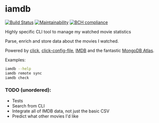 # iamdb
[![Build Status](https://travis-ci.org/yehonatanz/iamdb.svg?branch=master)](https://travis-ci.org/yehonatanz/iamdb)
[![Maintainability](https://api.codeclimate.com/v1/badges/ca78817e0669a495bcf4/maintainability)](https://codeclimate.com/github/yehonatanz/iamdb/maintainability)
[![BCH compliance](https://bettercodehub.com/edge/badge/yehonatanz/iamdb?branch=master)](https://bettercodehub.com/)

Highly specific CLI tool to manage my watched movie statistics

Parse, enrich and store data about the movies I watched.

Powered by [click](https://palletsprojects.com/p/click), [click-config-file](https://github.com/phha/click_config_file), [IMDB](https://www.imdb.com/interfaces) and the fantastic [MongoDB Atlas](https://www.mongodb.com/cloud/atlas).

Examples:
```bash
iamdb --help
iamdb remote sync
iamdb check
```

### TODO (unordered):
* Tests
* Search from CLI
* Integrate all of IMDB data, not just the basic CSV
* Predict what other movies I'd like
